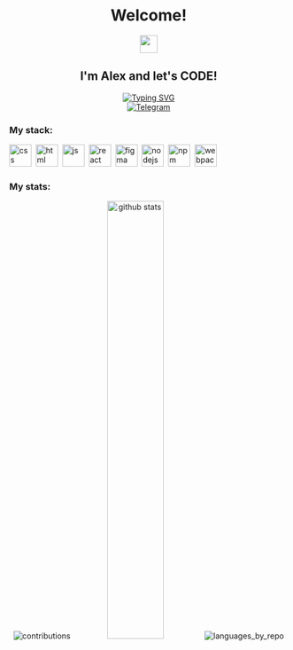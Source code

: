<div id="header" align="center">
<h1>Welcome!</h1><img src="https://github.com/blackcater/blackcater/raw/main/images/Hi.gif" height="32"/>
<h2>I'm Alex and let's CODE!</h2>
<a href="https://git.io/typing-svg">
  <img src="https://readme-typing-svg.herokuapp.com?font=Fira+Code&size=18&pause=1000&color=30A7DC&center=true&width=850&lines=While+you+are+evolving+-+you+are+alive!" alt="Typing SVG" /></a>    
</div>
<div id="socials" align="center">
  <a href="https://t.me/alex_filaman">
    <img src="https://img.shields.io/badge/Telegram-blue?style=for-the-badge&logo=telegram&logoColor=white" alt="Telegram"/>
  </a>
</div>
<div id="stack">
  <h3>My stack:</h3>
  <img src="https://cdn.jsdelivr.net/gh/devicons/devicon/icons/css3/css3-original.svg" title="css" width="40" height="40"/>&nbsp;
  <img src="https://cdn.jsdelivr.net/gh/devicons/devicon/icons/html5/html5-original.svg" title="html" width="40" height="40"/>&nbsp;
  <img src="https://cdn.jsdelivr.net/gh/devicons/devicon/icons/javascript/javascript-original.svg" title="js" width="40" height="40"/>&nbsp;
  <img src="https://cdn.jsdelivr.net/gh/devicons/devicon/icons/react/react-original.svg" title="react" width="40" height="40"/>&nbsp;
  <img src="https://cdn.jsdelivr.net/gh/devicons/devicon/icons/figma/figma-original.svg" title="figma" width="40" height="40"/>&nbsp;
  <img src="https://cdn.jsdelivr.net/gh/devicons/devicon/icons/nodejs/nodejs-original-wordmark.svg" title="nodejs" width="40" height="40"/>&nbsp;
  <img src="https://cdn.jsdelivr.net/gh/devicons/devicon/icons/npm/npm-original-wordmark.svg" title="npm" width="40" height="40"/>&nbsp;
  <img src="https://cdn.jsdelivr.net/gh/devicons/devicon/icons/webpack/webpack-plain-wordmark.svg" title="webpack" width="40" height="40"/>
</div>
<div id="stat">
  <h3>My stats:</h3>
  <div align="center">
    <!--<img src="https://github-readme-stats.vercel.app/api?username=al3xus22&show_icons=true" alt="github stats" width="45%"/>-->
    <picture>
      <source media="(prefers-color-scheme: dark)" srcset="http://github-profile-summary-cards.vercel.app/api/cards/profile-details?username=al3xus22&theme=dark">
      <img src="http://github-profile-summary-cards.vercel.app/api/cards/profile-details?username=al3xus22&theme=graywhite" alt="contributions" /> 
    </picture>
<!--     <picture>
      <source media="(prefers-color-scheme: dark)" srcset="http://github-profile-summary-cards.vercel.app/api/cards/stats?username=al3xus22&theme=dark">
      <img src="http://github-profile-summary-cards.vercel.app/api/cards/stats?username=al3xus22&theme=graywhite" alt="stats" />
    </picture>&nbsp; -->
    <picture>
      <source media="(prefers-color-scheme: dark)" srcset="https://github-readme-stats.vercel.app/api?username=al3xus22&layout=compact&show_icons=true&theme=transparent">
      <img src="https://github-readme-stats.vercel.app/api?username=al3xus22&layout=compact&show_icons=true&theme=transparent" alt="github stats" width="45%"/>
    </picture>&nbsp;
<!--     <picture>
      <source media="(prefers-color-scheme: dark)" srcset="http://github-profile-summary-cards.vercel.app/api/cards/repos-per-language?username=al3xus22&theme=dark">
      <img src="http://github-profile-summary-cards.vercel.app/api/cards/repos-per-language?username=al3xus22&theme=graywhite" alt="languages_by_repo" />
    </picture> -->
    <picture>
      <source media="(prefers-color-scheme: dark)" srcset="https://github-readme-stats.vercel.app/api/top-langs/?username=al3xus22&theme=vision-friendly-dark">
      <img src="https://github-readme-stats.vercel.app/api/top-langs/?username=al3xus22&theme=vision-friendly-dark" alt="languages_by_repo" />
    </picture>
<!--     [![Top Langs](https://github-readme-stats.vercel.app/api/top-langs/?username=al3xus22&layout=compact&theme=vision-friendly-dark)](https://github.com/anuraghazra/github-readme-stats) -->
  </div>
</div>
<!--
**al3xus22/al3xus22** is a ✨ _special_ ✨ repository because its `README.md` (this file) appears on your GitHub profile.

Here are some ideas to get you started:

- 🔭 I’m currently working on ...
- 🌱 I’m currently learning ...
- 👯 I’m looking to collaborate on ...
- 🤔 I’m looking for help with ...
- 💬 Ask me about ...
- 📫 How to reach me: ...
- 😄 Pronouns: ...
- ⚡ Fun fact: ...
-->
